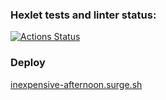 ### Hexlet tests and linter status:
[![Actions Status](https://github.com/conarti/layout-designer-project-lvl1/workflows/hexlet-check/badge.svg)](https://github.com/conarti/layout-designer-project-lvl1/actions)
### Deploy
[inexpensive-afternoon.surge.sh](inexpensive-afternoon.surge.sh)
